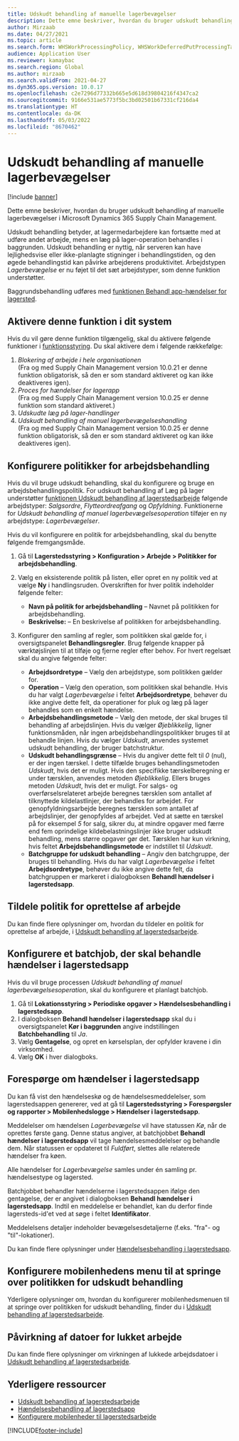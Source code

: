 ```yaml
---
title: Udskudt behandling af manuelle lagerbevægelser
description: Dette emne beskriver, hvordan du bruger udskudt behandling af manuelle lagerbevægelser i Microsoft Dynamics 365 Supply Chain Management.
author: Mirzaab
ms.date: 04/27/2021
ms.topic: article
ms.search.form: WHSWorkProcessingPolicy, WHSWorkDeferredPutProcessingTask
audience: Application User
ms.reviewer: kamaybac
ms.search.region: Global
ms.author: mirzaab
ms.search.validFrom: 2021-04-27
ms.dyn365.ops.version: 10.0.17
ms.openlocfilehash: c2e7296d77332b665e5d618d39804216f4347ca2
ms.sourcegitcommit: 9166e531ae5773f5bc3bd02501b67331cf216da4
ms.translationtype: HT
ms.contentlocale: da-DK
ms.lasthandoff: 05/03/2022
ms.locfileid: "8670462"
---
```

# <a name="deferred-processing-of-manual-inventory-movement"></a>Udskudt behandling af manuelle lagerbevægelser

[!include [banner](../includes/banner.md)]

Dette emne beskriver, hvordan du bruger udskudt behandling af manuelle lagerbevægelser i Microsoft Dynamics 365 Supply Chain Management.

Udskudt behandling betyder, at lagermedarbejdere kan fortsætte med at udføre andet arbejde, mens en læg på lager-operation behandles i baggrunden. Udskudt behandling er nyttig, når serveren kan have lejlighedsvise eller ikke-planlagte stigninger i behandlingstiden, og den øgede behandlingstid kan påvirke arbejderens produktivitet. Arbejdstypen *Lagerbevægelse* er nu føjet til det sæt arbejdstyper, som denne funktion understøtter.

Baggrundsbehandling udføres med [funktionen Behandl app-hændelser for lagersted](warehouse-app-events.md).

## <a name="turn-on-this-feature-for-your-system"></a>Aktivere denne funktion i dit system

Hvis du vil gøre denne funktion tilgængelig, skal du aktivere følgende funktioner i [funktionsstyring](../../fin-ops-core/fin-ops/get-started/feature-management/feature-management-overview.md). Du skal aktivere dem i følgende rækkefølge:

1. *Blokering af arbejde i hele organisationen*<br>(Fra og med Supply Chain Management version 10.0.21 er denne funktion obligatorisk, så den er som standard aktiveret og kan ikke deaktiveres igen).
1. *Proces for hændelser for lagerapp*<br>(Fra og med Supply Chain Management version 10.0.25 er denne funktion som standard aktiveret.)
1. *Udskudte læg på lager-handlinger*
1. *Udskudt behandling af manuel lagerbevægelseshandling*<br>(Fra og med Supply Chain Management version 10.0.25 er denne funktion obligatorisk, så den er som standard aktiveret og kan ikke deaktiveres igen).

## <a name="configure-the-work-processing-policies"></a>Konfigurere politikker for arbejdsbehandling

Hvis du vil bruge udskudt behandling, skal du konfigurere og bruge en arbejdsbehandlingspolitik. For udskudt behandling af Læg på lager understøtter [funktionen Udskudt behandling af lagerstedsarbejde](deferred-put.md) følgende arbejdstyper: *Salgsordre*, *Flytteordreafgang* og *Opfyldning*. Funktionerne for *Udskudt behandling af manuel lagerbevægelsesoperation* tilføjer en ny arbejdstype: *Lagerbevægelser*.

Hvis du vil konfigurere en politik for arbejdsbehandling, skal du benytte følgende fremgangsmåde.

1. Gå til **Lagerstedsstyring \> Konfiguration \> Arbejde \> Politikker for arbejdsbehandling**.
1. Vælg en eksisterende politik på listen, eller opret en ny politik ved at vælge **Ny** i handlingsruden. Overskriften for hver politik indeholder følgende felter:

    - **Navn på politik for arbejdsbehandling** – Navnet på politikken for arbejdsbehandling.
    - **Beskrivelse:** – En beskrivelse af politikken for arbejdsbehandling.

1. Konfigurer den samling af regler, som politikken skal gælde for, i oversigtspanelet **Behandlingsregler**. Brug følgende knapper på værktøjslinjen til at tilføje og fjerne regler efter behov. For hvert regelsæt skal du angive følgende felter:

    - **Arbejdsordretype** – Vælg den arbejdstype, som politikken gælder for.
    - **Operation** – Vælg den operation, som politikken skal behandle. Hvis du har valgt *Lagerbevægelse* i feltet **Arbejdsordretype**, behøver du ikke angive dette felt, da operationer for pluk og læg på lager behandles som en enkelt hændelse.
    - **Arbejdsbehandlingsmetode** – Vælg den metode, der skal bruges til behandling af arbejdslinjen. Hvis du vælger *Øjeblikkelig*, ligner funktionsmåden, når ingen arbejdsbehandlingspolitikker bruges til at behandle linjen. Hvis du vælger *Udskudt*, anvendes systemet udskudt behandling, der bruger batchstruktur.
    - **Udskudt behandlingsgrænse** – Hvis du angiver dette felt til *0* (nul), er der ingen tærskel. I dette tilfælde bruges behandlingsmetoden *Udskudt*, hvis det er muligt. Hvis den specifikke tærskelberegning er under tærsklen, anvendes metoden *Øjeblikkelig*. Ellers bruges metoden *Udskudt*, hvis det er muligt. For salgs- og overførselsrelateret arbejde beregnes tærsklen som antallet af tilknyttede kildelastlinjer, der behandles for arbejdet. For genopfyldningsarbejde beregnes tærsklen som antallet af arbejdslinjer, der genopfyldes af arbejdet. Ved at sætte en tærskel på for eksempel *5* for salg, sikrer du, at mindre opgaver med færre end fem oprindelige kildebelastningslinjer ikke bruger udskudt behandling, mens større opgaver gør det. Tærsklen har kun virkning, hvis feltet **Arbejdsbehandlingsmetode** er indstillet til *Udskudt*.
    - **Batchgruppe for udskudt behandling** – Angiv den batchgruppe, der bruges til behandling. Hvis du har valgt *Lagerbevægelse* i feltet **Arbejdsordretype**, behøver du ikke angive dette felt, da batchgruppen er markeret i dialogboksen **Behandl hændelser i lagerstedsapp**.

## <a name="assign-the-work-creation-policy"></a>Tildele politik for oprettelse af arbejde

Du kan finde flere oplysninger om, hvordan du tildeler en politik for oprettelse af arbejde, i [Udskudt behandling af lagerstedsarbejde](deferred-put.md).

## <a name="set-up-a-batch-job-to-process-warehouse-app-events"></a>Konfigurere et batchjob, der skal behandle hændelser i lagerstedsapp

Hvis du vil bruge processen *Udskudt behandling af manuel lagerbevægelsesoperation*, skal du konfigurere et planlagt batchjob.

1. Gå til **Lokationsstyring \> Periodiske opgaver \> Hændelsesbehandling i lagerstedsapp**.
1. I dialogboksen **Behandl hændelser i lagerstedsapp** skal du i oversigtspanelet **Kør i baggrunden** angive indstillingen **Batchbehandling** til *Ja*.
1. Vælg **Gentagelse**, og opret en kørselsplan, der opfylder kravene i din virksomhed.
1. Vælg **OK** i hver dialogboks.

## <a name="inquire-about-the-warehouse-app-events"></a>Forespørge om hændelser i lagerstedsapp

Du kan få vist den hændelseskø og de hændelsesmeddelelser, som lagerstedsappen genererer, ved at gå til **Lagerstedsstyring \> Forespørgsler og rapporter \> Mobilenhedslogge \> Hændelser i lagerstedsapp**.

Meddelelser om hændelsen *Lagerbevægelse* vil have statussen *Kø*, når de oprettes første gang. Denne status angiver, at batchjobbet **Behandl hændelser i lagerstedsapp** vil tage hændelsesmeddelelser og behandle dem. Når statussen er opdateret til *Fuldført*, slettes alle relaterede hændelser fra køen.

Alle hændelser for *Lagerbevægelse* samles under én samling pr. hændelsestype og lagersted.

Batchjobbet behandler hændelserne i lagerstedsappen ifølge den gentagelse, der er angivet i dialogboksen **Behandl hændelser i lagerstedsapp**. Indtil en meddelelse er behandlet, kan du derfor finde lagersteds-id'et ved at søge i feltet **Identifikator**.

Meddelelsens detaljer indeholder bevægelsesdetaljerne (f.eks. "fra"- og "til"-lokationer).

Du kan finde flere oplysninger under [Hændelsesbehandling i lagerstedsapp](warehouse-app-events.md).

## <a name="configure-the-mobile-device-menu-to-skip-the-deferred-processing-policy"></a>Konfigurere mobilenhedens menu til at springe over politikken for udskudt behandling

Yderligere oplysninger om, hvordan du konfigurerer mobilenhedsmenuen til at springe over politikken for udskudt behandling, finder du i [Udskudt behandling af lagerstedsarbejde](deferred-put.md).

## <a name="impact-on-closed-work-dates"></a>Påvirkning af datoer for lukket arbejde

Du kan finde flere oplysninger om virkningen af lukkede arbejdsdatoer i [Udskudt behandling af lagerstedsarbejde](deferred-put.md).

## <a name="additional-resources"></a>Yderligere ressourcer

- [Udskudt behandling af lagerstedsarbejde](deferred-put.md)
- [Hændelsesbehandling af lagerstedsapp](warehouse-app-events.md)
- [Konfigurere mobilenheder til lagerstedsarbejde](configure-mobile-devices-warehouse.md)

[!INCLUDE[footer-include](../../includes/footer-banner.md)]
